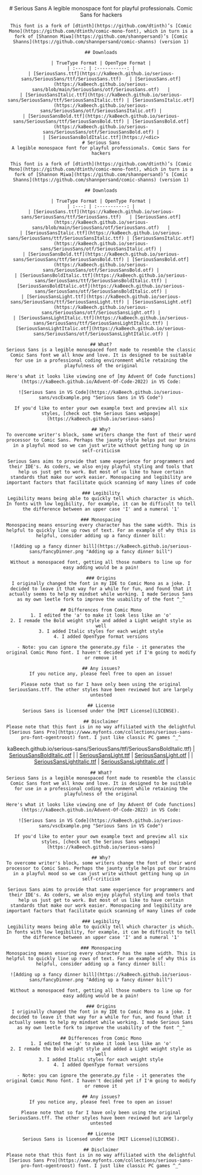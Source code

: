 <div style="text-align: center;">
    # Serious Sans
    A legible monospace font for playful professionals. Comic Sans for hackers
    
    This font is a fork of [dtinth](https://github.com/dtinth)’s [Comic Mono](https://github.com/dtinth/comic-mono-font), which in turn is a fork of [Shannon Miwa](https://github.com/shannpersand)’s [Comic Shanns](https://github.com/shannpersand/comic-shanns) (version 1)
    
    ## Downloads
    
    | TrueType Format | OpenType Format |
    | :---: | :-----------: |
    | [SeriousSans.ttf](https://kaBeech.github.io/serious-sans/SeriousSans/ttf/SeriousSans.ttf)   | [SeriousSans.otf](https://kaBeech.github.io/serious-sans/blob/main/SeriousSans/otf/SeriousSans.otf)   |
    | [SeriousSansItalic.ttf](https://kaBeech.github.io/serious-sans/SeriousSans/ttf/SeriousSansItalic.ttf) | [SeriousSansItalic.otf](https://kaBeech.github.io/serious-sans/SeriousSans/otf/SeriousSansItalic.otf) |
    | [SeriousSansBold.ttf](https://kaBeech.github.io/serious-sans/SeriousSans/ttf/SeriousSansBold.ttf) | [SeriousSansBold.otf](https://kaBeech.github.io/serious-sans/SeriousSans/otf/SeriousSansBold.otf) |
    | [SeriousSansBoldItalic.ttf](https://<dic>
    # Serious Sans
    A legible monospace font for playful professionals. Comic Sans for hackers
    
    This font is a fork of [dtinth](https://github.com/dtinth)’s [Comic Mono](https://github.com/dtinth/comic-mono-font), which in turn is a fork of [Shannon Miwa](https://github.com/shannpersand)’s [Comic Shanns](https://github.com/shannpersand/comic-shanns) (version 1)
    
    ## Downloads
    
    | TrueType Format | OpenType Format |
    | :---: | :-----------: |
    | [SeriousSans.ttf](https://kaBeech.github.io/serious-sans/SeriousSans/ttf/SeriousSans.ttf)   | [SeriousSans.otf](https://kaBeech.github.io/serious-sans/blob/main/SeriousSans/otf/SeriousSans.otf)   |
    | [SeriousSansItalic.ttf](https://kaBeech.github.io/serious-sans/SeriousSans/ttf/SeriousSansItalic.ttf) | [SeriousSansItalic.otf](https://kaBeech.github.io/serious-sans/SeriousSans/otf/SeriousSansItalic.otf) |
    | [SeriousSansBold.ttf](https://kaBeech.github.io/serious-sans/SeriousSans/ttf/SeriousSansBold.ttf) | [SeriousSansBold.otf](https://kaBeech.github.io/serious-sans/SeriousSans/otf/SeriousSansBold.otf) |
    | [SeriousSansBoldItalic.ttf](https://kaBeech.github.io/serious-sans/SeriousSans/ttf/SeriousSansBoldItalic.ttf) | [SeriousSansBoldItalic.otf](https://kaBeech.github.io/serious-sans/SeriousSans/otf/SeriousSansBoldItalic.otf) |
    | [SeriousSansLight.ttf](https://kaBeech.github.io/serious-sans/SeriousSans/ttf/SeriousSansLight.ttf) | [SeriousSansLight.otf](https://kaBeech.github.io/serious-sans/SeriousSans/otf/SeriousSansLight.otf) |
    | [SeriousSansLightItalic.ttf](https://kaBeech.github.io/serious-sans/SeriousSans/ttf/SeriousSansLightItalic.ttf) | [SeriousSansLightItalic.otf](https://kaBeech.github.io/serious-sans/SeriousSans/otf/SeriousSansLightItalic.otf) |
    
    ## What?
    Serious Sans is a legible monospaced font made to resemble the classic Comic Sans font we all know and love. It is designed to be suitable for use in a professional coding environment while retaining the playfulness of the original
    
    Here's what it looks like viewing one of [my Advent Of Code functions](https://kaBeech.github.io/Advent-Of-Code-2022) in VS Code:
    
    ![Serious Sans in VS Code](https://kaBeech.github.io/serious-sans/vscExample.png "Serious Sans in VS Code")
    
    If you'd like to enter your own example text and preview all six styles, [check out the Serious Sans webpage](https://kaBeech.github.io/serious-sans)
    
    ## Why?
    To overcome writer's block, some writers change the font of their word processor to Comic Sans. Perhaps the jaunty style helps put our brains in a playful mood so we can just write without getting hung up in self-criticism
    
    Serious Sans aims to provide that same experience for programmers and their IDE's. As coders, we also enjoy playful styling and tools that help us just get to work. But most of us like to have certain standards that make our work easier. Monospacing and legibility are important factors that facilitate quick scanning of many lines of code
    
    ### Legibility
    Legibility means being able to quickly tell which character is which. In fonts with low legibility, for example, it can be difficult to tell the difference between an upper case 'I' and a numeral '1'
    
    ### Monospacing
    Monospacing means ensuring every character has the same width. This is helpful to quickly line up rows of text. For an example of why this is helpful, consider adding up a fancy dinner bill:
    
    ![Adding up a fancy dinner bill](https://kaBeech.github.io/serious-sans/fancyDinner.png "Adding up a fancy dinner bill")
    
    Without a monospaced font, getting all those numbers to line up for easy adding would be a pain!
    
    ### Origins
    I originally changed the font in my IDE to Comic Mono as a joke. I decided to leave it that way for a while for fun, and found that it actually seems to help my mindset while working. I made Serious Sans as my own leetle fork to improve the usability of the font ^_^
    
    ## Differences from Comic Mono
    1. I edited the 'a' to make it look less like an 'o'
    2. I remade the Bold weight style and added a Light weight style as well
    3. I added Italic styles for each weight style
    4. I added OpenType format versions
    
    - Note: you can ignore the generate.py file - it generates the original Comic Mono font. I haven't decided yet if I'm going to modify or remove it
    
    ## Any issues?
    If you notice any, please feel free to open an issue!
    
    Please note that so far I have only been using the original SeriousSans.tff. The other styles have been reviewed but are largely untested
    
    ## License
    Serious Sans is licensed under the [MIT License](LICENSE).
    
    ## Disclaimer
    Please note that this font is in no way affiliated with the delightful [Serious Sans Pro](https://www.myfonts.com/collections/serious-sans-pro-font-ogentroost) font. I just like classic PC games ^_^
</dic>kaBeech.github.io/serious-sans/SeriousSans/ttf/SeriousSansBoldItalic.ttf) | [SeriousSansBoldItalic.otf](https://kaBeech.github.io/serious-sans/SeriousSans/otf/SeriousSansBoldItalic.otf) |
    | [SeriousSansLight.ttf](https://kaBeech.github.io/serious-sans/SeriousSans/ttf/SeriousSansLight.ttf) | [SeriousSansLight.otf](https://kaBeech.github.io/serious-sans/SeriousSans/otf/SeriousSansLight.otf) |
    | [SeriousSansLightItalic.ttf](https://kaBeech.github.io/serious-sans/SeriousSans/ttf/SeriousSansLightItalic.ttf) | [SeriousSansLightItalic.otf](https://kaBeech.github.io/serious-sans/SeriousSans/otf/SeriousSansLightItalic.otf) |
    
    ## What?
    Serious Sans is a legible monospaced font made to resemble the classic Comic Sans font we all know and love. It is designed to be suitable for use in a professional coding environment while retaining the playfulness of the original
    
    Here's what it looks like viewing one of [my Advent Of Code functions](https://kaBeech.github.io/Advent-Of-Code-2022) in VS Code:
    
    ![Serious Sans in VS Code](https://kaBeech.github.io/serious-sans/vscExample.png "Serious Sans in VS Code")
    
    If you'd like to enter your own example text and preview all six styles, [check out the Serious Sans webpage](https://kaBeech.github.io/serious-sans)
    
    ## Why?
    To overcome writer's block, some writers change the font of their word processor to Comic Sans. Perhaps the jaunty style helps put our brains in a playful mood so we can just write without getting hung up in self-criticism
    
    Serious Sans aims to provide that same experience for programmers and their IDE's. As coders, we also enjoy playful styling and tools that help us just get to work. But most of us like to have certain standards that make our work easier. Monospacing and legibility are important factors that facilitate quick scanning of many lines of code
    
    ### Legibility
    Legibility means being able to quickly tell which character is which. In fonts with low legibility, for example, it can be difficult to tell the difference between an upper case 'I' and a numeral '1'
    
    ### Monospacing
    Monospacing means ensuring every character has the same width. This is helpful to quickly line up rows of text. For an example of why this is helpful, consider adding up a fancy dinner bill:
    
    ![Adding up a fancy dinner bill](https://kaBeech.github.io/serious-sans/fancyDinner.png "Adding up a fancy dinner bill")
    
    Without a monospaced font, getting all those numbers to line up for easy adding would be a pain!
    
    ### Origins
    I originally changed the font in my IDE to Comic Mono as a joke. I decided to leave it that way for a while for fun, and found that it actually seems to help my mindset while working. I made Serious Sans as my own leetle fork to improve the usability of the font ^_^
    
    ## Differences from Comic Mono
    1. I edited the 'a' to make it look less like an 'o'
    2. I remade the Bold weight style and added a Light weight style as well
    3. I added Italic styles for each weight style
    4. I added OpenType format versions
    
    - Note: you can ignore the generate.py file - it generates the original Comic Mono font. I haven't decided yet if I'm going to modify or remove it
    
    ## Any issues?
    If you notice any, please feel free to open an issue!
    
    Please note that so far I have only been using the original SeriousSans.tff. The other styles have been reviewed but are largely untested
    
    ## License
    Serious Sans is licensed under the [MIT License](LICENSE).
    
    ## Disclaimer
    Please note that this font is in no way affiliated with the delightful [Serious Sans Pro](https://www.myfonts.com/collections/serious-sans-pro-font-ogentroost) font. I just like classic PC games ^_^
</div>
